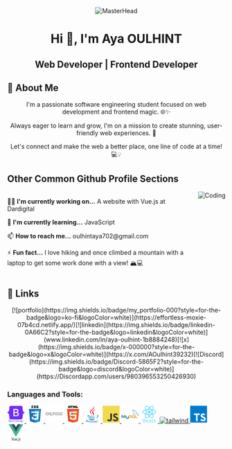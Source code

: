 <div align="center">
  <img src="https://user-images.githubusercontent.com/90236635/232446433-d5540fa2-fe28-4bb8-b929-cdb51fe61336.gif" alt="MasterHead">
</div>

<h1 align="center">Hi 👋, I'm Aya OULHINT</h1>
<h2 align="center">Web Developer | Frontend Developer</h2>

## 🚀 About Me

<div align="center">
  <p>I'm a passionate software engineering student focused on web development and frontend magic. 🌐✨</p>
<p>Always eager to learn and grow, I'm on a mission to create stunning, user-friendly web experiences. 🚀</p>
<p>Let's connect and make the web a better place, one line of code at a time! 💻💡</p>
</div>


## Other Common Github Profile Sections

<div style="display: flex; align-items: flex-start; justify-content: space-between;">
  <div style="flex: 1; padding-right: 20px;">
    <p>👩‍💻 <strong>I'm currently working on...</strong> A website with Vue.js at Dardigital</p>
    <p>🧠 <strong>I'm currently learning...</strong> JavaScript</p>
    <p>📫 <strong>How to reach me...</strong> oulhintaya702@gmail.com</p>
    <p>⚡️ <strong>Fun fact...</strong> I love hiking and once climbed a mountain with a laptop to get some work done with a view! 🏔️💻</p>
  </div>
  <div style="flex-shrink: 0;">
    <img src="https://i.pinimg.com/originals/7e/02/d4/7e02d46ace448205435d8c10d66bbceb.gif" alt="Coding" style="width: 500px; height: auto;">
  </div>
</div>



## 🔗 Links
<div align="center">
  [![portfolio](https://img.shields.io/badge/my_portfolio-000?style=for-the-badge&logo=ko-fi&logoColor=white)](https://effortless-moxie-07b4cd.netlify.app/)[![linkedin](https://img.shields.io/badge/linkedin-0A66C2?style=for-the-badge&logo=linkedin&logoColor=white)](www.linkedin.com/in/aya-oulhint-1b8884248)[![x](https://img.shields.io/badge/x-000000?style=for-the-badge&logo=x&logoColor=white)](https://x.com/AOulhint39232)[![Discord](https://img.shields.io/badge/Discord-5865F2?style=for-the-badge&logo=discord&logoColor=white)](https://Discordapp.com/users/980396553250426930)
</div>




<h3 align="left">Languages and Tools:</h3>
<p align="left">
  <a href="https://getbootstrap.com" target="_blank" rel="noreferrer">
    <img src="https://raw.githubusercontent.com/devicons/devicon/master/icons/bootstrap/bootstrap-plain-wordmark.svg" alt="bootstrap" width="40" height="40"/>
  </a>
  <a href="https://www.w3schools.com/css/" target="_blank" rel="noreferrer">
    <img src="https://raw.githubusercontent.com/devicons/devicon/master/icons/css3/css3-original-wordmark.svg" alt="css3" width="40" height="40"/>
  </a>
  <a href="https://expressjs.com" target="_blank" rel="noreferrer">
    <img src="https://raw.githubusercontent.com/devicons/devicon/master/icons/express/express-original-wordmark.svg" alt="express" width="40" height="40"/>
  </a>
  <a href="https://www.w3.org/html/" target="_blank" rel="noreferrer">
    <img src="https://raw.githubusercontent.com/devicons/devicon/master/icons/html5/html5-original-wordmark.svg" alt="html5" width="40" height="40"/>
  </a>
  <a href="https://www.java.com" target="_blank" rel="noreferrer">
    <img src="https://raw.githubusercontent.com/devicons/devicon/master/icons/java/java-original.svg" alt="java" width="40" height="40"/>
  </a>
  <a href="https://developer.mozilla.org/en-US/docs/Web/JavaScript" target="_blank" rel="noreferrer">
    <img src="https://raw.githubusercontent.com/devicons/devicon/master/icons/javascript/javascript-original.svg" alt="javascript" width="40" height="40"/>
  </a>
  <a href="https://www.mysql.com/" target="_blank" rel="noreferrer">
    <img src="https://raw.githubusercontent.com/devicons/devicon/master/icons/mysql/mysql-original-wordmark.svg" alt="mysql" width="40" height="40"/>
  </a>
  <a href="https://reactjs.org/" target="_blank" rel="noreferrer">
    <img src="https://raw.githubusercontent.com/devicons/devicon/master/icons/react/react-original-wordmark.svg" alt="react" width="40" height="40"/>
  </a>
  <a href="https://tailwindcss.com/" target="_blank" rel="noreferrer">
    <img src="https://www.vectorlogo.zone/logos/tailwindcss/tailwindcss-icon.svg" alt="tailwind" width="40" height="40"/>
  </a>
  <a href="https://www.typescriptlang.org/" target="_blank" rel="noreferrer">
    <img src="https://raw.githubusercontent.com/devicons/devicon/master/icons/typescript/typescript-original.svg" alt="typescript" width="40" height="40"/>
  </a>
  <a href="https://vuejs.org/" target="_blank" rel="noreferrer">
    <img src="https://raw.githubusercontent.com/devicons/devicon/master/icons/vuejs/vuejs-original-wordmark.svg" alt="vuejs" width="40" height="40"/>
  </a>
</p>
